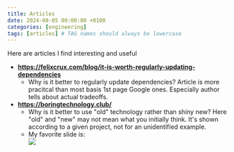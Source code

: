 ```yaml
---
title: Articles
date: 2024-08-05 00:00:00 +0100
categories: [engineering]
tags: [articles] # TAG names should always be lowercase
---
```


Here are articles I find interesting and useful

- **https://felixcrux.com/blog/it-is-worth-regularly-updating-dependencies**
    - Why is it better to regularly update dependencies? Article is more pracitcal than most basis 1st page Google ones.
      Especially author tells about actual tradeoffs.
- **https://boringtechnology.club/**
    - Why is it better to use "old" technology rather than shiny new? Here "old" and "new" may not mean what you
      initially think. It's shown according to a given project, not for an unidentified example.
    - My favorite slide is:  
      ![](https://boringtechnology.club/slides/slides.038.jpeg)
